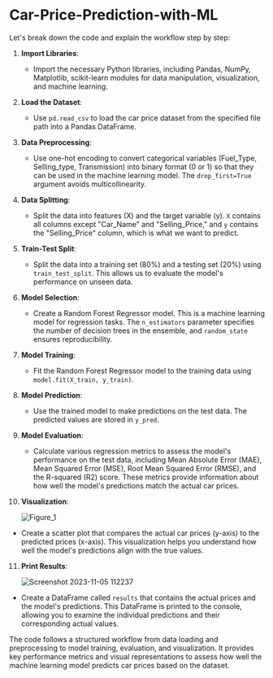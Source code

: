 # Car-Price-Prediction-with-ML
Let's break down the code and explain the workflow step by step:

1. **Import Libraries**:
   - Import the necessary Python libraries, including Pandas, NumPy, Matplotlib, scikit-learn modules for data manipulation, visualization, and machine learning.

2. **Load the Dataset**:
   - Use `pd.read_csv` to load the car price dataset from the specified file path into a Pandas DataFrame.

3. **Data Preprocessing**:
   - Use one-hot encoding to convert categorical variables (Fuel_Type, Selling_type, Transmission) into binary format (0 or 1) so that they can be used in the machine learning model. The `drop_first=True` argument avoids multicollinearity.

4. **Data Splitting**:
   - Split the data into features (X) and the target variable (y). `X` contains all columns except "Car_Name" and "Selling_Price," and `y` contains the "Selling_Price" column, which is what we want to predict.

5. **Train-Test Split**:
   - Split the data into a training set (80%) and a testing set (20%) using `train_test_split`. This allows us to evaluate the model's performance on unseen data.

6. **Model Selection**:
   - Create a Random Forest Regressor model. This is a machine learning model for regression tasks. The `n_estimators` parameter specifies the number of decision trees in the ensemble, and `random_state` ensures reproducibility.

7. **Model Training**:
   - Fit the Random Forest Regressor model to the training data using `model.fit(X_train, y_train)`.

8. **Model Prediction**:
   - Use the trained model to make predictions on the test data. The predicted values are stored in `y_pred`.

9. **Model Evaluation**:
   - Calculate various regression metrics to assess the model's performance on the test data, including Mean Absolute Error (MAE), Mean Squared Error (MSE), Root Mean Squared Error (RMSE), and the R-squared (R2) score. These metrics provide information about how well the model's predictions match the actual car prices.

10. **Visualization**:
    
    ![Figure_1](https://github.com/vr-jayashree5443/Car-Price-Prediction-with-ML/assets/128161257/de48b06e-0859-40b5-bcae-36b58fa61ea2)
   - Create a scatter plot that compares the actual car prices (y-axis) to the predicted prices (x-axis). This visualization helps you understand how well the model's predictions align with the true values.

11. **Print Results**:
    
    ![Screenshot 2023-11-05 112237](https://github.com/vr-jayashree5443/Car-Price-Prediction-with-ML/assets/128161257/a6ca333f-3437-46c6-9e56-3ede4a195500)
   - Create a DataFrame called `results` that contains the actual prices and the model's predictions. This DataFrame is printed to the console, allowing you to examine the individual predictions and their corresponding actual values.

The code follows a structured workflow from data loading and preprocessing to model training, evaluation, and visualization. It provides key performance metrics and visual representations to assess how well the machine learning model predicts car prices based on the dataset.

